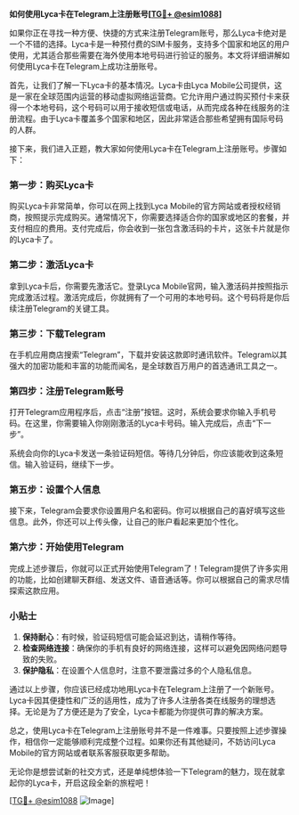 **如何使用Lyca卡在Telegram上注册账号[[TG💪+ @esim1088](https://t.me/s/esim1088)]**

如果你正在寻找一种方便、快捷的方式来注册Telegram账号，那么Lyca卡绝对是一个不错的选择。Lyca卡是一种预付费的SIM卡服务，支持多个国家和地区的用户使用，尤其适合那些需要在海外使用本地号码进行验证的服务。本文将详细讲解如何使用Lyca卡在Telegram上成功注册账号。

首先，让我们了解一下Lyca卡的基本情况。Lyca卡由Lyca Mobile公司提供，这是一家在全球范围内运营的移动虚拟网络运营商。它允许用户通过购买预付卡来获得一个本地号码，这个号码可以用于接收短信或电话，从而完成各种在线服务的注册流程。由于Lyca卡覆盖多个国家和地区，因此非常适合那些希望拥有国际号码的人群。

接下来，我们进入正题，教大家如何使用Lyca卡在Telegram上注册账号。步骤如下：

### 第一步：购买Lyca卡

购买Lyca卡非常简单，你可以在网上找到Lyca Mobile的官方网站或者授权经销商，按照提示完成购买。通常情况下，你需要选择适合你的国家或地区的套餐，并支付相应的费用。支付完成后，你会收到一张包含激活码的卡片，这张卡片就是你的Lyca卡了。

### 第二步：激活Lyca卡

拿到Lyca卡后，你需要先激活它。登录Lyca Mobile官网，输入激活码并按照指示完成激活过程。激活完成后，你就拥有了一个可用的本地号码。这个号码将是你后续注册Telegram的关键工具。

### 第三步：下载Telegram

在手机应用商店搜索“Telegram”，下载并安装这款即时通讯软件。Telegram以其强大的加密功能和丰富的功能而闻名，是全球数百万用户的首选通讯工具之一。

### 第四步：注册Telegram账号

打开Telegram应用程序后，点击“注册”按钮。这时，系统会要求你输入手机号码。在这里，你需要输入你刚刚激活的Lyca卡号码。输入完成后，点击“下一步”。

系统会向你的Lyca卡发送一条验证码短信。等待几分钟后，你应该能收到这条短信。输入验证码，继续下一步。

### 第五步：设置个人信息

接下来，Telegram会要求你设置用户名和密码。你可以根据自己的喜好填写这些信息。此外，你还可以上传头像，让自己的账户看起来更加个性化。

### 第六步：开始使用Telegram

完成上述步骤后，你就可以正式开始使用Telegram了！Telegram提供了许多实用的功能，比如创建聊天群组、发送文件、语音通话等。你可以根据自己的需求尽情探索这款应用。

### 小贴士

1. **保持耐心**：有时候，验证码短信可能会延迟到达，请稍作等待。
2. **检查网络连接**：确保你的手机有良好的网络连接，这样可以避免因网络问题导致的失败。
3. **保护隐私**：在设置个人信息时，注意不要泄露过多的个人隐私信息。

通过以上步骤，你应该已经成功地用Lyca卡在Telegram上注册了一个新账号。Lyca卡因其便捷性和广泛的适用性，成为了许多人注册各类在线服务的理想选择。无论是为了方便还是为了安全，Lyca卡都能为你提供可靠的解决方案。

总之，使用Lyca卡在Telegram上注册账号并不是一件难事。只要按照上述步骤操作，相信你一定能够顺利完成整个过程。如果你还有其他疑问，不妨访问Lyca Mobile的官方网站或者联系客服获取更多帮助。

无论你是想尝试新的社交方式，还是单纯想体验一下Telegram的魅力，现在就拿起你的Lyca卡，开启这段全新的旅程吧！

[[TG💪+ @esim1088](https://t.me/s/esim1088) ![Image](https://i.postimg.cc/4NQfJmqS/Snipaste-2025-05-13-00-14-12.png)]
